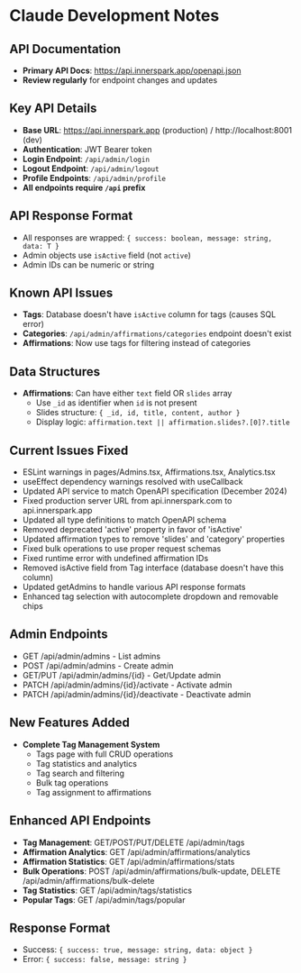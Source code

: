# Claude Development Notes

## API Documentation
- **Primary API Docs**: https://api.innerspark.app/openapi.json
- **Review regularly** for endpoint changes and updates

## Key API Details
- **Base URL**: https://api.innerspark.app (production) / http://localhost:8001 (dev)
- **Authentication**: JWT Bearer token
- **Login Endpoint**: `/api/admin/login`
- **Logout Endpoint**: `/api/admin/logout`
- **Profile Endpoints**: `/api/admin/profile`
- **All endpoints require `/api` prefix**

## API Response Format
- All responses are wrapped: `{ success: boolean, message: string, data: T }`
- Admin objects use `isActive` field (not `active`)
- Admin IDs can be numeric or string

## Known API Issues
- **Tags**: Database doesn't have `isActive` column for tags (causes SQL error)
- **Categories**: `/api/admin/affirmations/categories` endpoint doesn't exist
- **Affirmations**: Now use tags for filtering instead of categories

## Data Structures
- **Affirmations**: Can have either `text` field OR `slides` array
  - Use `_id` as identifier when `id` is not present
  - Slides structure: `{ _id, id, title, content, author }`
  - Display logic: `affirmation.text || affirmation.slides?.[0]?.title`

## Current Issues Fixed
- ESLint warnings in pages/Admins.tsx, Affirmations.tsx, Analytics.tsx
- useEffect dependency warnings resolved with useCallback
- Updated API service to match OpenAPI specification (December 2024)
- Fixed production server URL from api.innerspark.com to api.innerspark.app
- Updated all type definitions to match OpenAPI schema
- Removed deprecated 'active' property in favor of 'isActive'
- Updated affirmation types to remove 'slides' and 'category' properties
- Fixed bulk operations to use proper request schemas
- Fixed runtime error with undefined affirmation IDs
- Removed isActive field from Tag interface (database doesn't have this column)
- Updated getAdmins to handle various API response formats
- Enhanced tag selection with autocomplete dropdown and removable chips

## Admin Endpoints
- GET /api/admin/admins - List admins
- POST /api/admin/admins - Create admin  
- GET/PUT /api/admin/admins/{id} - Get/Update admin
- PATCH /api/admin/admins/{id}/activate - Activate admin
- PATCH /api/admin/admins/{id}/deactivate - Deactivate admin

## New Features Added
- **Complete Tag Management System**
  - Tags page with full CRUD operations
  - Tag statistics and analytics
  - Tag search and filtering
  - Bulk tag operations
  - Tag assignment to affirmations

## Enhanced API Endpoints
- **Tag Management**: GET/POST/PUT/DELETE /api/admin/tags
- **Affirmation Analytics**: GET /api/admin/affirmations/analytics
- **Affirmation Statistics**: GET /api/admin/affirmations/stats
- **Bulk Operations**: POST /api/admin/affirmations/bulk-update, DELETE /api/admin/affirmations/bulk-delete
- **Tag Statistics**: GET /api/admin/tags/statistics
- **Popular Tags**: GET /api/admin/tags/popular

## Response Format
- Success: `{ success: true, message: string, data: object }`
- Error: `{ success: false, message: string }`
